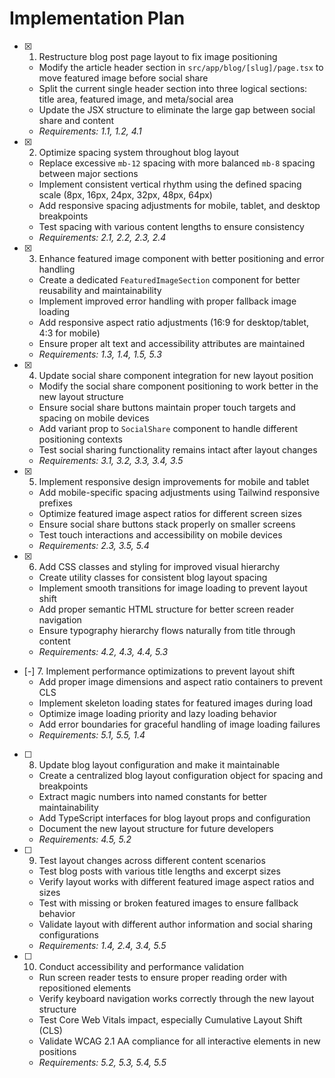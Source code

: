 # Implementation Plan

- [x] 1. Restructure blog post page layout to fix image positioning
  - Modify the article header section in `src/app/blog/[slug]/page.tsx` to move featured image before social share
  - Split the current single header section into three logical sections: title area, featured image, and meta/social area
  - Update the JSX structure to eliminate the large gap between social share and content
  - _Requirements: 1.1, 1.2, 4.1_

- [x] 2. Optimize spacing system throughout blog layout
  - Replace excessive `mb-12` spacing with more balanced `mb-8` spacing between major sections
  - Implement consistent vertical rhythm using the defined spacing scale (8px, 16px, 24px, 32px, 48px, 64px)
  - Add responsive spacing adjustments for mobile, tablet, and desktop breakpoints
  - Test spacing with various content lengths to ensure consistency
  - _Requirements: 2.1, 2.2, 2.3, 2.4_

- [x] 3. Enhance featured image component with better positioning and error handling
  - Create a dedicated `FeaturedImageSection` component for better reusability and maintainability
  - Implement improved error handling with proper fallback image loading
  - Add responsive aspect ratio adjustments (16:9 for desktop/tablet, 4:3 for mobile)
  - Ensure proper alt text and accessibility attributes are maintained
  - _Requirements: 1.3, 1.4, 1.5, 5.3_

- [x] 4. Update social share component integration for new layout position
  - Modify the social share component positioning to work better in the new layout structure
  - Ensure social share buttons maintain proper touch targets and spacing on mobile devices
  - Add variant prop to `SocialShare` component to handle different positioning contexts
  - Test social sharing functionality remains intact after layout changes
  - _Requirements: 3.1, 3.2, 3.3, 3.4, 3.5_

- [x] 5. Implement responsive design improvements for mobile and tablet
  - Add mobile-specific spacing adjustments using Tailwind responsive prefixes
  - Optimize featured image aspect ratios for different screen sizes
  - Ensure social share buttons stack properly on smaller screens
  - Test touch interactions and accessibility on mobile devices
  - _Requirements: 2.3, 3.5, 5.4_

- [x] 6. Add CSS classes and styling for improved visual hierarchy
  - Create utility classes for consistent blog layout spacing
  - Implement smooth transitions for image loading to prevent layout shift
  - Add proper semantic HTML structure for better screen reader navigation
  - Ensure typography hierarchy flows naturally from title through content
  - _Requirements: 4.2, 4.3, 4.4, 5.3_

- [-] 7. Implement performance optimizations to prevent layout shift
  - Add proper image dimensions and aspect ratio containers to prevent CLS
  - Implement skeleton loading states for featured images during load
  - Optimize image loading priority and lazy loading behavior
  - Add error boundaries for graceful handling of image loading failures
  - _Requirements: 5.1, 5.5, 1.4_

- [ ] 8. Update blog layout configuration and make it maintainable
  - Create a centralized blog layout configuration object for spacing and breakpoints
  - Extract magic numbers into named constants for better maintainability
  - Add TypeScript interfaces for blog layout props and configuration
  - Document the new layout structure for future developers
  - _Requirements: 4.5, 5.2_

- [ ] 9. Test layout changes across different content scenarios
  - Test blog posts with various title lengths and excerpt sizes
  - Verify layout works with different featured image aspect ratios and sizes
  - Test with missing or broken featured images to ensure fallback behavior
  - Validate layout with different author information and social sharing configurations
  - _Requirements: 1.4, 2.4, 3.4, 5.5_

- [ ] 10. Conduct accessibility and performance validation
  - Run screen reader tests to ensure proper reading order with repositioned elements
  - Verify keyboard navigation works correctly through the new layout structure
  - Test Core Web Vitals impact, especially Cumulative Layout Shift (CLS)
  - Validate WCAG 2.1 AA compliance for all interactive elements in new positions
  - _Requirements: 5.2, 5.3, 5.4, 5.5_